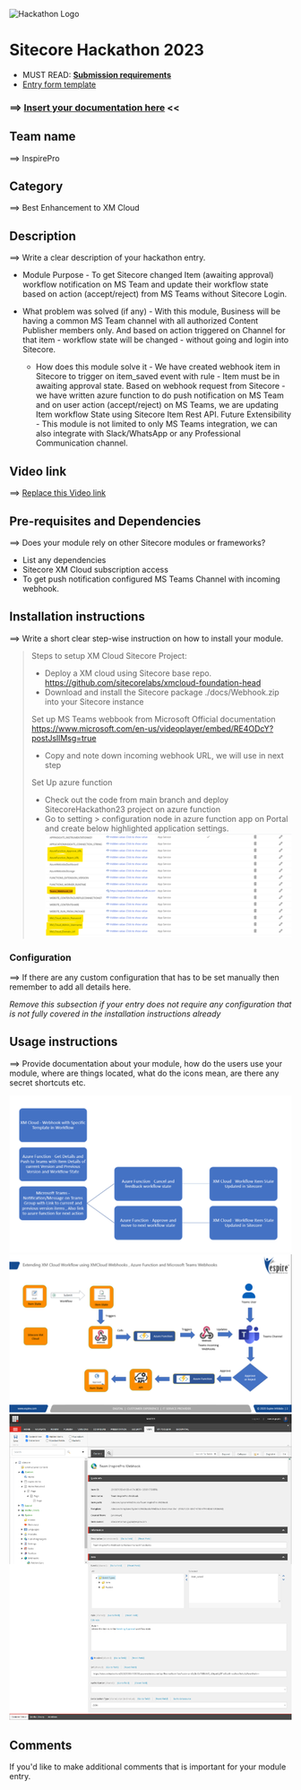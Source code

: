 ![Hackathon Logo](docs/images/hackathon.png?raw=true "Hackathon Logo")
# Sitecore Hackathon 2023

- MUST READ: **[Submission requirements](SUBMISSION_REQUIREMENTS.md)**
- [Entry form template](ENTRYFORM.md)
  
### ⟹ [Insert your documentation here](ENTRYFORM.md) <<


## Team name
⟹ InspirePro

## Category
⟹ Best Enhancement to XM Cloud

## Description
⟹ Write a clear description of your hackathon entry.  

  - Module Purpose - To get Sitecore changed Item (awaiting approval) workflow notification on MS Team and update their workflow state based on action (accept/reject) from MS Teams without Sitecore Login.
  
  - What problem was solved (if any) - With this module, Business will be having a common MS Team channel with all authorized Content Publisher members only. And based on action triggered on Channel for that item - workflow state will be changed - without going and login into Sitecore.
  
    - How does this module solve it - We have created webhook item in Sitecore to trigger on item_saved event with rule - Item must be in awaiting approval state. Based on webhook request from Sitecore - we have written azure function to do push notification on MS Team and on user action (accept/reject) on MS Teams, we are updating Item workflow State using Sitecore Item Rest API. Future Extensibility - This module is not limited to only MS Teams integration, we can also integrate with Slack/WhatsApp or any Professional Communication channel.


## Video link

⟹ [Replace this Video link](#video-link)



## Pre-requisites and Dependencies

⟹ Does your module rely on other Sitecore modules or frameworks?

- List any dependencies
- Sitecore XM Cloud subscription access
- To get push notification configured MS Teams Channel with incoming webhook.



## Installation instructions
⟹ Write a short clear step-wise instruction on how to install your module.  

> Steps to setup XM Cloud Sitecore Project:
> - Deploy a XM cloud using Sitecore base repo. https://github.com/sitecorelabs/xmcloud-foundation-head
> - Download and install the Sitecore package ./docs/Webhook.zip into your Sitecore instance
> 
> Set up MS Teams webbook from Microsoft Official documentation https://www.microsoft.com/en-us/videoplayer/embed/RE4ODcY?postJsllMsg=true
> - Copy and note down incoming webhook URL, we will use in next step
> 
> Set Up azure function
> - Check out the code from main branch and deploy SitecoreHackathon23 project on azure function
> - Go to setting > configuration node in azure function app on Portal and create below highlighted application settings.
![azure-function-application-settings.png](docs/images/azure-function-application-settings.png?raw=true "azure-function-application-settings.png")
> 


### Configuration
⟹ If there are any custom configuration that has to be set manually then remember to add all details here.

_Remove this subsection if your entry does not require any configuration that is not fully covered in the installation instructions already_

## Usage instructions
⟹ Provide documentation about your module, how do the users use your module, where are things located, what do the icons mean, are there any secret shortcuts etc.

![flow-diagram.png](docs/images/flow-diagram.png?raw=true "flow-diagram.png")
![sitecore-to-ms-teams-code-flow.png](docs/images/sitecore-to-ms-teams-code-flow.png?raw=true "sitecore-to-ms-teams-code-flow.png")
![sitecore-webhook-item.png](docs/images/sitecore-webhook-item.png?raw=true "sitecore-webhook-item.png")





## Comments
If you'd like to make additional comments that is important for your module entry.

